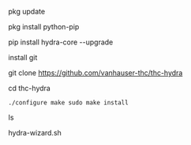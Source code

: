 pkg update

pkg install python-pip


pip install hydra-core --upgrade

install git

git clone https://github.com/vanhauser-thc/thc-hydra

cd thc-hydra 


    ./configure make sudo make install


Is

hydra-wizard.sh


